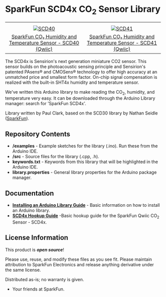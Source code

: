 # SparkFun SCD4x CO<sub>2</sub> Sensor Library

<table class="table table-hover table-striped table-bordered">
    <tr>
        <th class="text-center">
        </th>
        <th class="text-center">
        </th>
    </tr>
    <tr align="center">
        <td><a href="https://www.sparkfun.com/products/22395"><img src="https://cdn.sparkfun.com/assets/parts/2/2/4/2/7/22395-_SEN_Qwiic_SCD40-_01.jpg" alt="SCD40"></a></td>
        <td><a href="https://www.sparkfun.com/products/22396"><img src="https://cdn.sparkfun.com//assets/parts/2/2/4/2/8/22396-_SEN_Qwiic_SCD41-_01.jpg" alt="SCD41"></a></td>
    </tr>
    <tr align="center">
        <td><a href="https://www.sparkfun.com/products/22395">SparkFun CO₂ Humidity and Temperature Sensor - SCD40 (Qwiic)</a></td>
        <td><a href="https://www.sparkfun.com/products/22396">SparkFun CO₂ Humidity and Temperature Sensor - SCD41 (Qwiic)</a></td>
    </tr>
</table>

The SCD4x is Sensirion's next generation miniature CO2 sensor. This sensor builds on the photoacoustic sensing principle and Sensirion's patented PAsens® and CMOSens® technology to offer high accuracy at an unmatched price and smallest form factor. On-chip signal compensation is realized with the built-in SHT4x humidity and temperature sensor.

We've written this Arduino library to make reading the CO<sub>2</sub>, humidity, and temperature very easy. It can be downloaded through the Arduino Library manager: search for 'SparkFun SCD4x'.

Library written by Paul Clark, based on the SCD30 library by Nathan Seidle ([SparkFun](http://www.sparkfun.com)).

Repository Contents
-------------------

* **/examples** - Example sketches for the library (.ino). Run these from the Arduino IDE.
* **/src** - Source files for the library (.cpp, .h).
* **keywords.txt** - Keywords from this library that will be highlighted in the Arduino IDE.
* **library.properties** - General library properties for the Arduino package manager.

Documentation
--------------

* **[Installing an Arduino Library Guide](https://learn.sparkfun.com/tutorials/installing-an-arduino-library)** - Basic information on how to install an Arduino library.
* **[SCD4x Hookup Guide](https://sparkfun.github.io/SparkFun_Qwiic_CO2_Sensor_SCD4X)** -Basic hookup guide for the SparkFun Qwiic CO<sub>2</sub> Sensor - SCD4x.

License Information
-------------------

This product is _**open source**_!

Please use, reuse, and modify these files as you see fit. Please maintain attribution to SparkFun Electronics and release anything derivative under the same license.

Distributed as-is; no warranty is given.

- Your friends at SparkFun.
